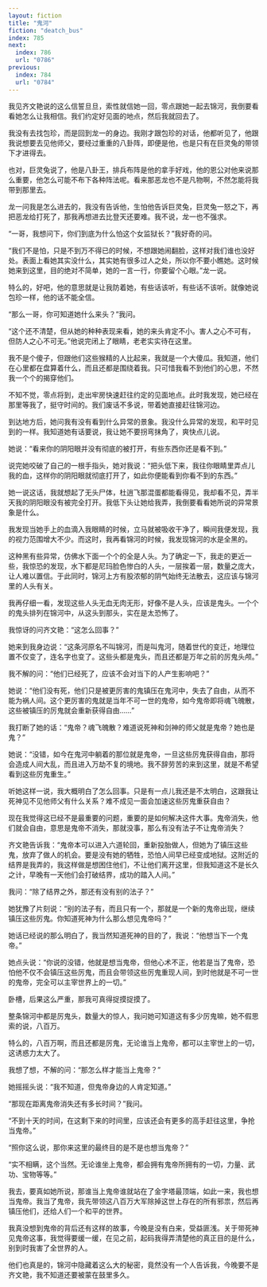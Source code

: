 ```yaml
---
layout: fiction
title: "鬼河"
fiction: "deatch_bus"
index: 785
next:
  index: 786
  url: "0786"
previous:
  index: 784
  url: "0784"
---
```

我见齐文艳说的这么信誓旦旦，索性就信她一回，零点跟她一起去锦河，我倒要看看她怎么让我相信。我们约定好见面的地点，然后我就回去了。

我没有去找包珍，而是回到龙一的身边。我刚才跟包珍的对话，他都听见了，他跟我说想要去见他师父，要经过重重的八卦阵，即便是他，也是只有在巨灵兔的带领下才进得去。

也对，巨灵兔说了，他是八卦王，排兵布阵是他的拿手好戏，他的恩公对他来说那么重要，他怎么可能不布下各种阵法呢。看来那恶龙也不是凡物啊，不然怎能将我带到那里去。

龙一问我是怎么进去的，我没有告诉他，生怕他告诉巨灵兔，巨灵兔一怒之下，再把恶龙给打死了，那我再想进去比登天还要难。我不说，龙一也不强求。

“一哥，我想问下，你们到底为什么怕这个女监狱长？”我好奇的问。

“我们不是怕，只是不到万不得已的时候，不想跟她闹翻脸，这样对我们谁也没好处。表面上看她其实没什么，其实她有很多过人之处，所以你不要小瞧她。这时候她来到这里，目的绝对不简单，她的一言一行，你要留个心眼。”龙一说。

特么的，好吧，他的意思就是让我防着她，有些话该听，有些话不该听。就像她说包珍一样，他的话不能全信。

“那么一哥，你可知道她什么来头？”我问。

“这个还不清楚，但从她的种种表现来看，她的来头肯定不小。害人之心不可有，但防人之心不可无。”他说完闭上了眼睛，老老实实待在这里。

我不是个傻子，但跟他们这些猴精的人比起来，我就是一个大傻瓜。我知道，他们在心里都在盘算着什么，而且还都是围绕着我。只可惜我看不到他们的心思，不然我一个个的揭穿他们。

不知不觉，零点将到，走出牢房快速赶往约定的见面地点。此时我发现，她已经在那里等我了，挺守时间的。我们废话不多说，带着她直接赶往锦河边。

到达地方后，她问我有没有看到什么异常的景象。我没什么异常的发现，和平时见到的一样。我知道她有话要说，我让她不要拐弯抹角了，爽快点儿说。

她说：“看来你的阴阳眼并没有彻底的被打开，有些东西你还是看不到。”

说完她咬破了自己的一根手指头，她对我说：“把头低下来，我往你眼睛里弄点儿我的血，这样你的阴阳眼就彻底打开了，如此你便能看到你看不到的东西。”

她一说这话，我就想起了无头尸体，杜逍飞那混蛋都能看得见，我却看不见，弄半天我的阴阳眼没有被完全打开。我低下头让她给我弄，我倒要看看她所说的异常景象是什么。

我发现当她手上的血滴入我眼睛的时候，立马就被吸收干净了，瞬间我便发现，我的视力范围增大不少。而这时，我再看锦河的时候，我发现锦河的水是全黑的。

这种黑有些异常，仿佛水下面一个个的全是人头。为了确定一下，我走的更近一些，我惊恐的发现，水下都是尼玛脸色惨白的人头，一层挨着一层，数量之庞大，让人难以置信。于此同时，锦河上方有股浓郁的阴气始终无法散去，这应该与锦河里的人头有关。

我再仔细一看，发现这些人头无血无肉无形，好像不是人头，应该是鬼头。一个个的鬼头排列在锦河中，从这头到那头，实在是太恐怖了。

我惊讶的问齐文艳：“这怎么回事？”

她来到我身边说：“这条河原名不叫锦河，而是叫鬼河，随着世代的变迁，地理位置不仅变了，连名字也变了。这些头都是鬼头，而且还都是万年之前的厉鬼头颅。”

我不解的问：“他们已经死了，应该不会对当下的人产生影响吧？”

她说：“他们没有死，他们只是被更厉害的鬼镇压在鬼河中，失去了自由，从而不能为祸人间。这个更厉害的鬼就是当年不可一世的鬼帝，如今鬼帝即将魂飞魄散，这些被镇压的厉鬼就会重新获得自由……”

我打断了她的话：“鬼帝？魂飞魄散？难道说死神和剑神的师父就是鬼帝？她也是鬼？”

她说：“没错，如今在鬼河中躺着的那位就是鬼帝，一旦这些厉鬼获得自由，那将会造成人间大乱，而且进入万劫不复的境地。我不辞劳苦的来到这里，就是不希望看到这些厉鬼重生。”

听她这样一说，我大概明白了怎么回事。只是有一点儿我还是不太明白，这跟我让死神见不见他师父有什么关系？难不成见一面会加速这些厉鬼重获自由？

现在我觉得这已经不是最重要的问题，重要的是如何解决这件大事。鬼帝消失，他们就会自由，意思是鬼帝不消失，那就没事，那么有没有法子不让鬼帝消失？

齐文艳告诉我：“鬼帝本可以进入六道轮回，重新投胎做人，但她为了镇压这些鬼，放弃了做人的机会。要是没有她的牺牲，恐怕人间早已经变成地狱。这附近的结界是我弄的，我这样做是想困住他们，不让他们离开这里，但我知道这不是长久之计，早晚有一天他们会打破结界，成功的踏入人间。”

我问：“除了结界之外，那还有没有别的法子？”

她犹豫了片刻说：“别的法子有，而且只有一个，那就是一个新的鬼帝出现，继续镇压这些厉鬼。你知道死神为什么那么想见鬼帝吗？”

她话已经说的那么明白了，我当然知道死神的目的了，我说：“他想当下一个鬼帝。”

她点头说：“你说的没错，他就是想当鬼帝，但他心术不正，他若是当了鬼帝，恐怕他不仅不会镇压这些厉鬼，而且会带领这些厉鬼重现人间，到时他就是不可一世的鬼帝，完全可以主宰世界上的一切。”

卧槽，后果这么严重，那我可真得捉摸捉摸了。

整条锦河中都是厉鬼头，数量大的惊人，我问她可知道这有多少厉鬼嘛，她不假思索的说，八百万。

特么的，八百万啊，而且还都是厉鬼，无论谁当上鬼帝，都可以主宰世上的一切，这诱惑力太大了。

我想了想，不解的问：“那怎么样才能当上鬼帝？”

她摇摇头说：“我不知道，但鬼帝身边的人肯定知道。”

“那现在距离鬼帝消失还有多长时间？”我问。

“不到十天的时间，在这剩下来的时间里，应该还会有更多的高手赶往这里，争抢当鬼帝。”

“照你这么说，那你来这里的最终目的是不是也想当鬼帝？”

“实不相瞒，这个当然。无论谁坐上鬼帝，都会拥有鬼帝所拥有的一切，力量、武功、宝物等等。”

我去，要真如她所说，那谁当上鬼帝谁就站在了金字塔最顶端，如此一来，我也想当鬼帝。我当了鬼帝，我先带领这八百万大军除掉这世上存在的所有邪祟，然后再镇压他们，还给人们一个和平的世界。

我真没想到鬼帝的背后还有这样的故事，今晚是没有白来，受益匪浅。关于带死神见鬼帝这事，我觉得要缓一缓，在见之前，起码我得弄清楚他的真正目的是什么，别到时我害了全世界的人。

他们也真是的，锦河中隐藏着这么大的秘密，竟然没有一个人告诉我，今晚要不是齐文艳，我不知道还要被蒙在鼓里多久。